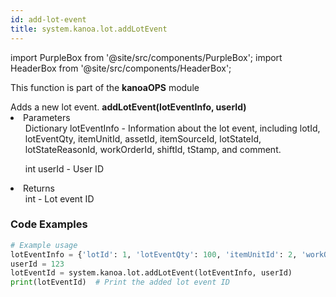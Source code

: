 ```yaml
---
id: add-lot-event
title: system.kanoa.lot.addLotEvent
---
```


import PurpleBox from '@site/src/components/PurpleBox';
import HeaderBox from '@site/src/components/HeaderBox';

<PurpleBox>This function is part of the <b>kanoaOPS</b> module</PurpleBox>

<HeaderBox header="Description">
  Adds a new lot event.
</HeaderBox>

<HeaderBox header="Syntax">
  <b>addLotEvent(lotEventInfo, userId)</b>
    <li>Parameters <br />
      <ul>Dictionary lotEventInfo - Information about the lot event, including lotId, lotEventQty, itemUnitId, assetId, itemSourceId, lotStateId, lotStateReasonId, workOrderId, shiftId, tStamp, and comment.</ul>
      <ul>int userId - User ID</ul>
    </li>
    <li>Returns <br />
      <ul>int - Lot event ID</ul>
    </li>
</HeaderBox>

### Code Examples

```python
# Example usage
lotEventInfo = {'lotId': 1, 'lotEventQty': 100, 'itemUnitId': 2, 'workOrderId': 56, 'assetId': 1, 'itemSourceId': 2, 'lotStateId': 7, 'lotStateReasonId': 78, 'shiftId': 4, 'tStamp': somedate, 'comment': None}
userId = 123
lotEventId = system.kanoa.lot.addLotEvent(lotEventInfo, userId)
print(lotEventId)  # Print the added lot event ID


